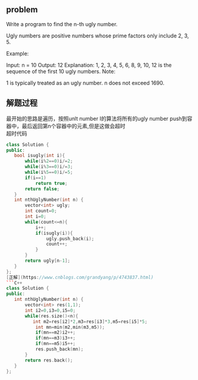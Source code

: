## problem
Write a program to find the n-th ugly number.

Ugly numbers are positive numbers whose prime factors only include 2, 3, 5. 

Example:

Input: n = 10
Output: 12
Explanation: 1, 2, 3, 4, 5, 6, 8, 9, 10, 12 is the sequence of the first 10 ugly numbers.
Note:  

1 is typically treated as an ugly number.
n does not exceed 1690.
## 解题过程
最开始的思路是遍历，按照unlt number I的算法将所有的ugly number push到容器中，最后返回第n个容器中的元素,但是这做会超时</br>
超时代码
 ```C++
 class Solution {
public:
    bool isugly(int i){
        while(i%2==0)i/=2;
        while(i%3==0)i/=3;
        while(i%5==0)i/=5;
        if(i==1)
            return true;
        return false;
    }
    int nthUglyNumber(int n) {
        vector<int> ugly;
        int count=0;
        int i=0;
        while(count<=n){
            i++;
            if(isugly(i)){
                ugly.push_back(i);
                count++;
            }
        }
        return ugly[n-1];
    }
};
[正解](https://www.cnblogs.com/grandyang/p/4743837.html)
```C++
class Solution {
public:
    int nthUglyNumber(int n) {
        vector<int> res(1,1);
        int i2=0,i3=0,i5=0;
        while(res.size()<n){
           int m2=res[i2]*2,m3=res[i3]*3,m5=res[i5]*5;
            int mn=min(m2,min(m3,m5));
            if(mn==m2)i2++;
            if(mn==m3)i3++;
            if(mn==m5)i5++;
            res.push_back(mn);
        }
        return res.back();
    }
};
```
